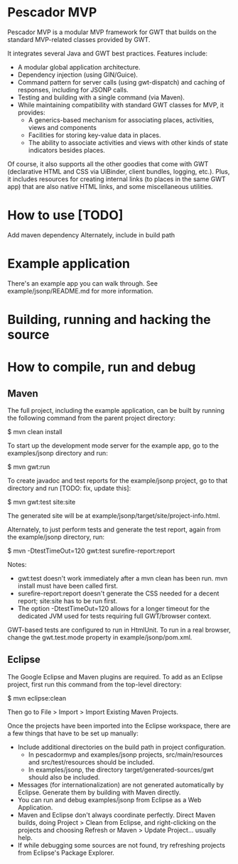 # Pescador MVP

Pescador MVP is a modular MVP framework for GWT that builds on the standard MVP-related
classes provided by GWT.

It integrates several Java and GWT best practices. Features include: 

- A modular global application architecture.
- Dependency injection (using GIN/Guice).
- Command pattern for server calls (using gwt-dispatch) and caching of responses,
  including for JSONP calls.
- Testing and building with a single command (via Maven).
- While maintaining compatibility with standard GWT classes for MVP, it provides:
    - A generics-based mechanism for associating places, activities, views and
      components
    - Facilities for storing key-value data in places.
    - The ability to associate activities and views with other kinds of state
      indicators besides places. 

Of course, it also supports all the other goodies that come with GWT 
(declarative HTML and CSS via UiBinder, client bundles, logging, etc.). Plus, it
includes resources for creating internal links (to places in the same GWT app)
that are also native HTML links, and some miscellaneous utilities.


# How to use [TODO]

Add maven dependency
Alternately, include in build path


# Example application

There's an example app you can walk through. See example/jsonp/README.md
for more information.


# Building, running and hacking the source

# How to compile, run and debug

## Maven

The full project, including the example application, can be built by running the
following command from the parent project directory:

$ mvn clean install

To start up the development mode server for the example app, go to the
examples/jsonp directory and run:

$ mvn gwt:run

To create javadoc and test reports for the example/jsonp project, go to that
directory and run [TODO: fix, update this]:

$ mvn gwt:test site:site

The generated site will be at example/jsonp/target/site/project-info.html.

Alternately, to just perform tests and generate the test report, again from
the example/jsonp directory, run:

$ mvn -DtestTimeOut=120 gwt:test surefire-report:report 

Notes:
- gwt:test doesn't work immediately after a mvn clean has been run. mvn install
  must have been called first.
- surefire-report:report doesn't generate the CSS needed for a decent report;
  site:site has to be run first.
- The option -DtestTimeOut=120 allows for a longer timeout for the dedicated JVM
  used for tests requiring full GWT/browser context. 

GWT-based tests are configured to run in HtmlUnit. To run in a real browser,
change the gwt.test.mode property in example/jsonp/pom.xml.

## Eclipse

The Google Eclipse and Maven plugins are required. To add as an Eclipse
project, first run this command from the top-level directory:

$ mvn eclipse:clean

Then go to File > Import > Import Existing Maven Projects.

Once the projects have been imported into the Eclipse workspace, there
are a few things that have to be set up manually:

- Include additional directories on the build path in project
  configuration.
    - In pescadormvp and examples/jsonp projects, src/main/resources
    and src/test/resources should be included. 
    - In examples/jsonp, the directory target/generated-sources/gwt should
    also be included.
- Messages (for internationalization) are not generated automatically by Eclipse.
  Generate them by building with Maven directly.
- You can run and debug examples/jsonp from Eclipse as a Web Application.
- Maven and Eclipse don't always coordinate perfectly. Direct Maven
  builds, doing Project > Clean from Eclipse, and right-clicking on the
  projects and choosing Refresh or Maven > Update Project... usually help.
- If while debugging some sources are not found, try refreshing projects
  from Eclipse's Package Explorer.
